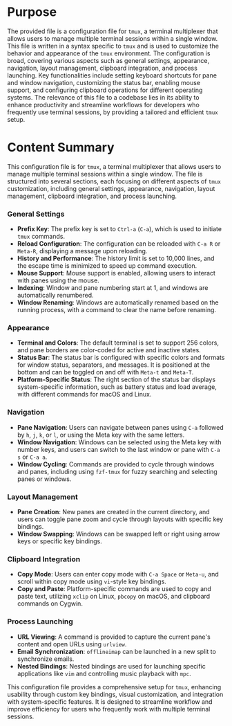 # Purpose
The provided file is a configuration file for `tmux`, a terminal multiplexer that allows users to manage multiple terminal sessions within a single window. This file is written in a syntax specific to `tmux` and is used to customize the behavior and appearance of the `tmux` environment. The configuration is broad, covering various aspects such as general settings, appearance, navigation, layout management, clipboard integration, and process launching. Key functionalities include setting keyboard shortcuts for pane and window navigation, customizing the status bar, enabling mouse support, and configuring clipboard operations for different operating systems. The relevance of this file to a codebase lies in its ability to enhance productivity and streamline workflows for developers who frequently use terminal sessions, by providing a tailored and efficient `tmux` setup.
# Content Summary
This configuration file is for `tmux`, a terminal multiplexer that allows users to manage multiple terminal sessions within a single window. The file is structured into several sections, each focusing on different aspects of `tmux` customization, including general settings, appearance, navigation, layout management, clipboard integration, and process launching.

### General Settings
- **Prefix Key**: The prefix key is set to `Ctrl-a` (`C-a`), which is used to initiate `tmux` commands.
- **Reload Configuration**: The configuration can be reloaded with `C-a R` or `Meta-R`, displaying a message upon reloading.
- **History and Performance**: The history limit is set to 10,000 lines, and the escape time is minimized to speed up command execution.
- **Mouse Support**: Mouse support is enabled, allowing users to interact with panes using the mouse.
- **Indexing**: Window and pane numbering start at 1, and windows are automatically renumbered.
- **Window Renaming**: Windows are automatically renamed based on the running process, with a command to clear the name before renaming.

### Appearance
- **Terminal and Colors**: The default terminal is set to support 256 colors, and pane borders are color-coded for active and inactive states.
- **Status Bar**: The status bar is configured with specific colors and formats for window status, separators, and messages. It is positioned at the bottom and can be toggled on and off with `Meta-t` and `Meta-T`.
- **Platform-Specific Status**: The right section of the status bar displays system-specific information, such as battery status and load average, with different commands for macOS and Linux.

### Navigation
- **Pane Navigation**: Users can navigate between panes using `C-a` followed by `h`, `j`, `k`, or `l`, or using the Meta key with the same letters.
- **Window Navigation**: Windows can be selected using the Meta key with number keys, and users can switch to the last window or pane with `C-a s` or `C-a a`.
- **Window Cycling**: Commands are provided to cycle through windows and panes, including using `fzf-tmux` for fuzzy searching and selecting panes or windows.

### Layout Management
- **Pane Creation**: New panes are created in the current directory, and users can toggle pane zoom and cycle through layouts with specific key bindings.
- **Window Swapping**: Windows can be swapped left or right using arrow keys or specific key bindings.

### Clipboard Integration
- **Copy Mode**: Users can enter copy mode with `C-a Space` or `Meta-u`, and scroll within copy mode using `vi`-style key bindings.
- **Copy and Paste**: Platform-specific commands are used to copy and paste text, utilizing `xclip` on Linux, `pbcopy` on macOS, and clipboard commands on Cygwin.

### Process Launching
- **URL Viewing**: A command is provided to capture the current pane's content and open URLs using `urlview`.
- **Email Synchronization**: `offlineimap` can be launched in a new split to synchronize emails.
- **Nested Bindings**: Nested bindings are used for launching specific applications like `vim` and controlling music playback with `mpc`.

This configuration file provides a comprehensive setup for `tmux`, enhancing usability through custom key bindings, visual customization, and integration with system-specific features. It is designed to streamline workflow and improve efficiency for users who frequently work with multiple terminal sessions.

